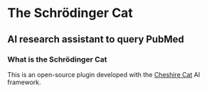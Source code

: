 # The Schrödinger Cat
## AI research assistant to query PubMed

### What is the Schrödinger Cat
This is an open-source plugin developed with the [Cheshire Cat](https://github.com/pieroit/cheshire-cat) AI framework.




